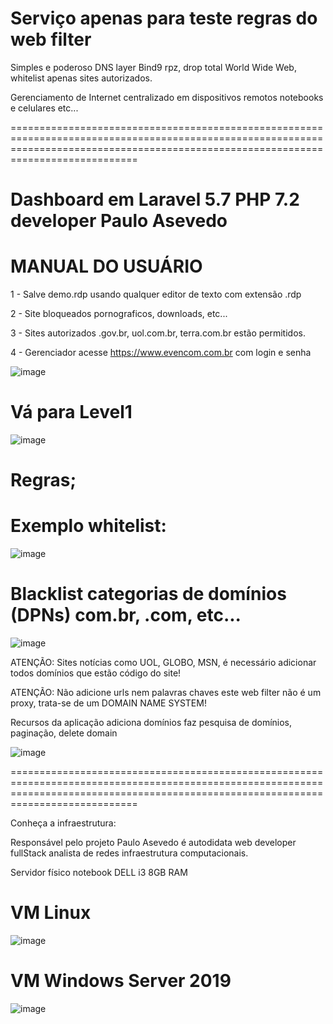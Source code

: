 #  Serviço apenas para teste regras do web filter 


Simples e poderoso DNS layer Bind9 rpz, drop total World Wide Web, whitelist apenas sites autorizados. 

Gerenciamento de Internet centralizado em dispositivos remotos notebooks e celulares etc...   



 ========================================================================================================================================================================================

# Dashboard em Laravel 5.7 PHP 7.2 developer Paulo Asevedo 
# MANUAL DO USUÁRIO



 1 - Salve demo.rdp usando qualquer editor de texto com extensão .rdp 

 2 - Site bloqueados pornograficos, downloads, etc...  

 3 - Sites autorizados .gov.br, uol.com.br, terra.com.br estão permitidos.

 4 - Gerenciador acesse https://www.evencom.com.br com login e senha 

![image](https://user-images.githubusercontent.com/38859407/111921681-9ffe1380-8a74-11eb-82ba-35c5340a8ec4.png)
 


# Vá para Level1 


![image](https://user-images.githubusercontent.com/38859407/111920813-d2f1d880-8a6f-11eb-8d44-bf43c8d42a65.png)



# Regras; 

# Exemplo whitelist:

![image](https://user-images.githubusercontent.com/38859407/113519078-63e0ad80-9560-11eb-87e7-ee227957d8f4.png)

 

# Blacklist categorias de domínios (DPNs) com.br, .com, etc... 

![image](https://user-images.githubusercontent.com/38859407/113519102-84a90300-9560-11eb-8356-6607c19035ce.png)



ATENÇÃO: Sites notícias como UOL, GLOBO, MSN, é necessário adicionar todos domínios que estão código do site! 

ATENÇÃO: Não adicione urls nem palavras chaves este web filter não é um proxy, trata-se de um DOMAIN NAME SYSTEM!  

Recursos da aplicação adiciona domínios faz pesquisa de domínios, paginação, delete domain   


![image](https://user-images.githubusercontent.com/38859407/111920983-ed788180-8a70-11eb-904e-485a79f3cfc2.png)





========================================================================================================================================================================================




Conheça a infraestrutura:  

Responsável pelo projeto Paulo Asevedo é autodidata web developer fullStack analista de redes infraestrutura computacionais.

Servidor físico notebook DELL i3 8GB RAM 
 


# VM Linux  

![image](https://user-images.githubusercontent.com/38859407/112075650-a87b4a80-8b57-11eb-9008-f4d7fe1d122a.png)
 




# VM Windows Server 2019 

![image](https://user-images.githubusercontent.com/38859407/112077149-9c44bc80-8b5a-11eb-9792-ba0a269144e1.png)










 
